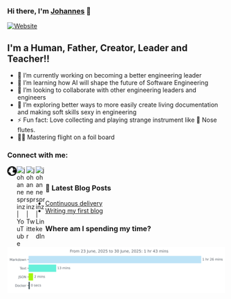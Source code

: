 ### Hi there, I'm [Johannes][website] 👋

[![Website](https://img.shields.io/website?label=johannesprinz.com&style=for-the-badge&url=https%3A%2F%2Fwww.johannesprinz.com)](https://www.johannesprinz.com)

<!--
**johannesprinz/johannesprinz** is a ✨ _special_ ✨ repository because its `README.md` (this file) appears on your GitHub profile.

Here are some ideas to get you started:

- 🔭 I’m currently working on ...
- 🌱 I’m currently learning ...
- 👯 I’m looking to collaborate on ...
- 🤔 I’m looking for help with ...
- 💬 Ask me about ...
- 📫 How to reach me: ...
- 😄 Pronouns: ...
- ⚡ Fun fact: ...
-->

## I'm a Human, Father, Creator, Leader and Teacher!!

- 🔭 I’m currently working on becoming a better engineering leader
- 🌱 I’m learning how AI will shape the future of Software Engineering
- 👯 I’m looking to collaborate with other engineering leaders and engineers
- 🤔 I’m exploring better ways to more easily create living documentation and making soft skills sexy in engineering
- ⚡ Fun fact: Love collecting and playing strange instrument like 👃 Nose flutes.
- 🏄‍♀️ Mastering flight on a foil board


### Connect with me:

[<img align="left" alt="www.johannesprinz.com" width="22px" src="https://raw.githubusercontent.com/iconic/open-iconic/master/svg/globe.svg" />][website]
[<img align="left" alt="johannesprinz | YouTube" width="22px" src="https://cdn.jsdelivr.net/npm/simple-icons@v3/icons/youtube.svg" />](https://youtube.com/playlist?list=PLbB0DkO_4qsTM3LAO-1d7lkvY2PtRyEpQ)
[<img align="left" alt="johannesprinz | Twitter" width="22px" src="https://cdn.jsdelivr.net/npm/simple-icons@v3/icons/twitter.svg" />](https://twitter.com/pr1nzj)
[<img align="left" alt="johannesprinz | LinkedIn" width="22px" src="https://cdn.jsdelivr.net/npm/simple-icons@v3/icons/linkedin.svg" />](https://www.linkedin.com/in/johannesprinz)
</br>

### 📕 Latest Blog Posts

<!-- BLOG-POST-LIST:START -->
- [Continuous delivery](/posts/02-ci/)
- [Writing my first blog](/posts/01-writing-my-first-blog/)
<!-- BLOG-POST-LIST:END -->

### Where am I spending my time?

<img src="https://github.com/johannesprinz/johannesprinz/blob/wakatimeintegration/images/stat.svg" alt="WakaTime Activity"/>


[website]: https://www.johannesprinz.com

